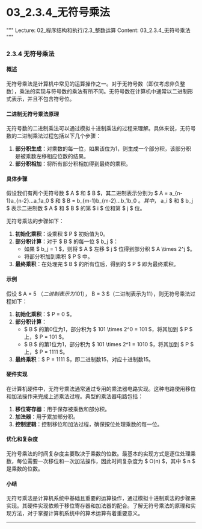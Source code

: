 # 03_2.3.4_无符号乘法

"""
Lecture: 02_程序结构和执行/2.3_整数运算
Content: 03_2.3.4_无符号乘法
"""

### 2.3.4 无符号乘法

#### 概述
无符号乘法是计算机中常见的运算操作之一。对于无符号数（即仅考虑非负整数），乘法的实现与符号数的乘法有所不同。无符号数在计算机中通常以二进制形式表示，并且不包含符号位。

#### 二进制无符号乘法原理
无符号数的二进制乘法可以通过模拟十进制乘法的过程来理解。具体来说，无符号数的二进制乘法过程包括以下几个步骤：
1. **部分积生成**：对乘数的每一位，如果该位为1，则生成一个部分积，该部分积是被乘数左移相应位数的结果。
2. **部分积相加**：将所有部分积相加得到最终的乘积。

#### 具体步骤
假设我们有两个无符号数 $ A $ 和 $ B $，其二进制表示分别为 $ A = a_{n-1}a_{n-2}...a_1a_0 $ 和 $ B = b_{m-1}b_{m-2}...b_1b_0 $。其中，$ a_i $ 和 $ b_j $ 表示二进制数 $ A $ 和 $ B $ 的第 $ i $ 位和第 $ j $ 位。

无符号乘法的步骤如下：

1. **初始化乘积**：设乘积 $ P $ 初始值为0。
2. **部分积计算**：对于 $ B $ 的每一位 $ b_j $：
    - 如果 $ b_j = 1 $，则将 $ A $ 左移 $ j $ 位得到部分积 $ A \times 2^j $。
    - 将部分积加到乘积 $ P $ 中。
3. **最终乘积**：在处理完 $ B $ 的所有位后，得到的 $ P $ 即为最终乘积。

#### 示例
假设 $ A = 5 $（二进制表示为101），$ B = 3 $（二进制表示为11），则无符号乘法过程如下：

1. **初始化乘积**：$ P = 0 $。
2. **部分积计算**：
    - $ B $ 的第0位为1，部分积为 $ 101 \times 2^0 = 101 $，将其加到 $ P $ 上，$ P = 101 $。
    - $ B $ 的第1位为1，部分积为 $ 101 \times 2^1 = 1010 $，将其加到 $ P $ 上，$ P = 1111 $。
3. **最终乘积**：$ P = 1111 $，即二进制数15，对应十进制数15。

#### 硬件实现
在计算机硬件中，无符号乘法通常通过专用的乘法器电路实现。这种电路使用移位和加法操作来完成上述乘法过程。典型的乘法器电路包括：
1. **移位寄存器**：用于保存被乘数和部分积。
2. **加法器**：用于累加部分积。
3. **控制逻辑**：控制移位和加法过程，确保按位处理乘数的每一位。

#### 优化和复杂度
无符号乘法的时间复杂度主要取决于乘数的位数。最基本的实现方式是逐位处理乘数，每位需要一次移位和一次加法操作，因此时间复杂度为 $ O(n) $，其中 $ n $ 是乘数的位数。

#### 小结
无符号乘法是计算机系统中基础且重要的运算操作，通过模拟十进制乘法的步骤来实现。其硬件实现依赖于移位寄存器和加法器的配合。了解无符号乘法的原理和实现方法，对于掌握计算机系统中的算术运算有着重要意义。

---